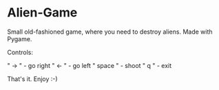 # Alien-Game
Small old-fashioned game, where you need to destroy aliens.  Made with Pygame.

Controls:

" -> " - go right
" <- " - go left
" space " - shoot
" q " - exit

That's it. Enjoy :-)

